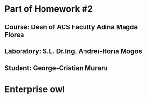 Part of Homework #2
====================
Course: Dean of ACS Faculty Adina Magda Florea
-----------
Laboratory: S.L. Dr.Ing. Andrei-Horia Mogos
------------
Student: George-Cristian Muraru
------------

Enterprise owl
=============
